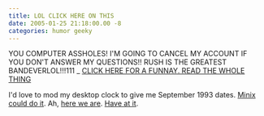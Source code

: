 ```yaml
---
title: LOL CLICK HERE ON THIS
date: 2005-01-25 21:18:00.00 -8
categories: humor geeky
---
```

YOU COMPUTER ASSHOLES! I'M
GOING TO CANCEL MY ACCOUNT
IF YOU DON'T ANSWER MY QUESTIONS!!
RUSH IS THE GREATEST BANDEVERLOL!!!111 _
[CLICK HERE FOR A FUNNAY. READ THE WHOLE THING](http://en.wikipedia.org/wiki/Eternal_September)

I'd love to mod my desktop clock to give me September 1993 dates. [Minix could do it](http://www.cs.vu.nl/pub/minix/2.0.3/changes.txt). Ah, [here we are](http://groups-beta.google.com/group/alt.fan.warlord/msg/5d5e5db6106dcba5?q=sepdate&hl=en&lr=&ie=UTF-8&c2coff=1&safe=off&rnum=1). [Have at it](/misc/unix/sepdate.pl.txt).

